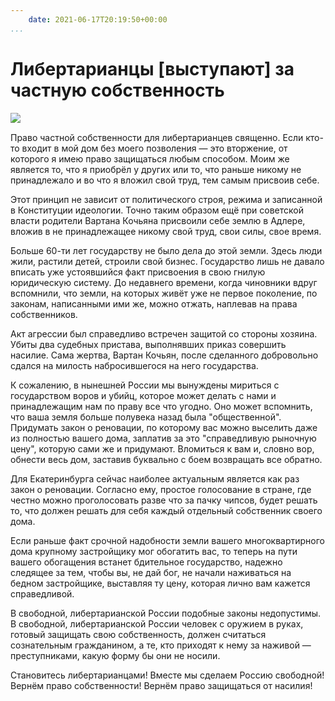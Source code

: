 ```yaml
---
    date: 2021-06-17T20:19:50+00:00
...
```


# Либертарианцы [выступают] за частную собственность

![​](https://telegra.ph/file/5a14c078ab098880c115c.jpg)

Право частной собственности для либертарианцев священно. Если кто-то входит в мой дом без моего позволения — это вторжение, от которого я имею право защищаться любым способом. Моим же является то, что я приобрёл у других или то, что раньше никому не принадлежало и во что я вложил свой труд, тем самым присвоив себе. 

Этот принцип не зависит от политического строя, режима и записанной в Конституции идеологии. Точно таким образом ещё при советской власти родители Вартана Кочьяна присвоили себе землю в Адлере, вложив в не принадлежащее никому свой труд, свои силы, свое время. 

Больше 60-ти лет государству не было дела до этой земли. Здесь люди жили, растили детей, строили свой бизнес. Государство лишь не давало вписать уже устоявшийся факт присвоения в свою гнилую юридическую систему. До недавнего времени, когда чиновники вдруг вспомнили, что земли, на которых живёт уже не первое поколение, по законам, написанными ими же, можно отжать, наплевав на права собственников. 

Акт агрессии был справедливо встречен защитой со стороны хозяина. Убиты два судебных пристава, выполнявших приказ совершить насилие. Сама жертва, Вартан Кочьян, после сделанного добровольно сдался на милость набросившегося на него государства. 

К сожалению, в нынешней России мы вынуждены мириться с государством воров и убийц, которое может делать с нами и принадлежащим нам по праву все что угодно. Оно может вспомнить, что ваша земля больше полувека назад была "общественной". Придумать закон о реновации, по которому вас можно выселить даже из полностью вашего дома, заплатив за это "справедливую рыночную цену", которую сами же и придумают. Вломиться к вам и, словно вор, обнести весь дом, заставив буквально с боем возвращать все обратно. 

Для Екатеринбурга сейчас наиболее актуальным является как раз закон о реновации. Согласно ему, простое голосование в стране, где честно можно проголосовать разве что за пачку чипсов, будет решать то, что должен решать для себя каждый отдельный собственник своего дома. 

Если раньше факт срочной надобности земли вашего многоквартирного дома крупному застройщику мог обогатить вас, то теперь на пути вашего обогащения встанет бдительное государство, надежно следящее за тем, чтобы вы, не дай бог, не начали наживаться на бедном застройщике, выставляя ту цену, которая лично вам кажется справедливой.

В свободной, либертарианской России подобные законы недопустимы. В свободной, либертарианской России человек с оружием в руках, готовый защищать свою собственность, должен считаться сознательным гражданином, а те, кто приходят к нему за наживой — преступниками, какую форму бы они не носили. 

Становитесь либертарианцами! Вместе мы сделаем Россию свободной! Вернём право собственности! Вернём право защищаться от насилия!
